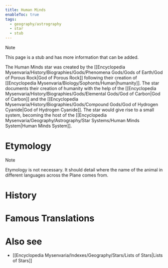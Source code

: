 ```yaml
---
title: Human Minds
enableToc: true
tags:
  - geography/astrography
  - star
  - stub
---
```


> [!note]
> This page is a stub and has more information that can be added.

The Human Minds star was created by the [[Encyclopedia Mysenvaria/History/Biographies/Gods/Phenomena Gods/Gods of Earth/God of Porous Rock|God of Porous Rock]] following their creation of [[Encyclopedia Mysenvaria/Biology/Sophonts/Human|humanity]]. The star documents their creation of humanity with the help of the [[Encyclopedia Mysenvaria/History/Biographies/Gods/Elemental Gods/God of Carbon|God of Carbon]] and the [[Encyclopedia Mysenvaria/History/Biographies/Gods/Compound Gods/God of Hydrogen Cyanide|God of Hydrogen Cyanide]]. The star would give rise to a small system, becoming the host of the [[Encyclopedia Mysenvaria/Geography/Astrography/Star Systems/Human Minds System|Human Minds System]].
# Etymology

> [!note]
> Etymology is not necessary. It should detail where the name of the animal in different languages across the Plane comes from.
# History

# Famous Translations

# Also see
- [[Encyclopedia Mysenvaria/Indexes/Geography/Stars/Lists of Stars|Lists of Stars]]
